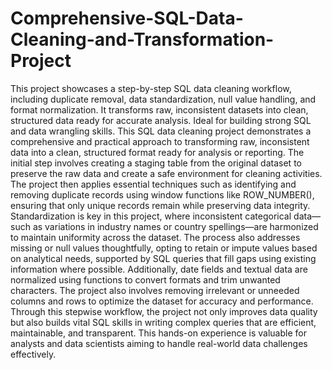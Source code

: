 # Comprehensive-SQL-Data-Cleaning-and-Transformation-Project
This project showcases a step-by-step SQL data cleaning workflow, including duplicate removal, data standardization, null value handling, and format normalization. It transforms raw, inconsistent datasets into clean, structured data ready for accurate analysis. Ideal for building strong SQL and data wrangling skills.
This SQL data cleaning project demonstrates a comprehensive and practical approach to transforming raw, inconsistent data into a clean, structured format ready for analysis or reporting. 
The initial step involves creating a staging table from the original dataset to preserve the raw data and create a safe environment for cleaning activities. 
The project then applies essential techniques such as identifying and removing duplicate records using window functions like ROW_NUMBER(), ensuring that only unique records remain while preserving data integrity.
Standardization is key in this project, where inconsistent categorical data—such as variations in industry names or country spellings—are harmonized to maintain uniformity across the dataset.
The process also addresses missing or null values thoughtfully, opting to retain or impute values based on analytical needs, supported by SQL queries that fill gaps using existing information where possible.
Additionally, date fields and textual data are normalized using functions to convert formats and trim unwanted characters. 
The project also involves removing irrelevant or unneeded columns and rows to optimize the dataset for accuracy and performance.
Through this stepwise workflow, the project not only improves data quality but also builds vital SQL skills in writing complex queries that are efficient, maintainable, and transparent.
This hands-on experience is valuable for analysts and data scientists aiming to handle real-world data challenges effectively.
